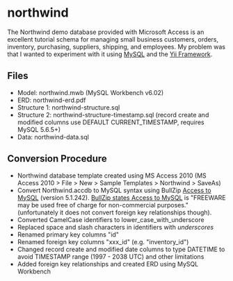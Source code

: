 northwind
=========

The Northwind demo database provided with Microsoft Access is an excellent tutorial schema for managing small business customers, orders, inventory, purchasing, suppliers, shipping, and employees. My problem was that I wanted to experiment with it using [MySQL](http://www.mysql.com) and the [Yii Framework](http://www.yiiframework.com).

Files
-----
* Model: northwind.mwb (MySQL Workbench v6.02)
* ERD: northwind-erd.pdf
* Structure 1: northwind-structure.sql
* Structure 2: northwind-structure-timestamp.sql (record create and modified columns use DEFAULT CURRENT_TIMESTAMP, requires MySQL 5.6.5+)
* Data: northwind-data.sql

Conversion Procedure
--------------------
* Northwind database template created using MS Access 2010 (MS Access 2010 > File > New > Sample Templates > Northwind > SaveAs)
* Convert Northwind.accdb to MySQL syntax using BullZip [Access to MySQL](http://www.bullzip.com) (version 5.1.242). [BullZip states Access to MySQL](http://www.bullzip.com/download.php) is "FREEWARE may be used free of charge for non-commercial purposes." (unfortunately it does not convert foreign key relationships though).
* Converted CamelCase identifiers to lower_case_with_underscore
* Replaced space and slash characters in identifiers with _underscores_
* Renamed primary key columns "id"
* Renamed foreign key columns "xxx_id" (e.g. "inventory_id")
* Changed record create and modified date columns to type DATETIME to avoid TIMESTAMP range (1997 - 2038 UTC) and other limitations
* Added foreign key relationships and created ERD using MySQL Workbench
